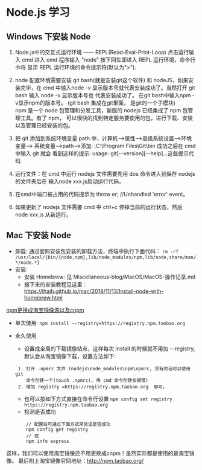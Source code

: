 # Node.js 学习

## Windows 下安装 Node
1. Node.js中的交互式运行环境 —— REPL(Read-Eval-Print-Loop)
  点击运行输入 cmd 进入 cmd 程序输入 "node" 按下回车即进入 REPL 运行环境，命令行中将
  显示 REPL 运行环境的命令提示符(默认为">").

2. node 配置环境需要安装 git bash(就是安装git这个软件) 和 nodeJS，如果安装完毕，在 cmd
   中输入node -v 显示版本号就代表安装成功了。当然打开 git bash 输入 node -v 显示版本号也
   代表安装成功了。 在git bash中输入npm -v显示npm的版本号。 (git bash 集成在git里面，
   是git的一个子模块) <br>
   npm 是一个 node 包管理和分发工具，新版的 nodejs 已经集成了 npm 包管理工具。有了 npm，
   可以很快的找到特定服务要使用的包，进行下载、安装以及管理已经安装的包。

3. 把 git 添加到系统环境变量 path 中，计算机-->属性-->高级系统设置-->环境变量-->
   系统变量-->path-->添加: ;C:\Program Files\Git\bin 成功之后在 cmd 中输入 git 就会
   看到这样的提示: usage: git[--version][--help]...这些提示代码

4. 运行文件：在 cmd 中运行 nodejs 文件需要先用 dos 命令进入到保存 nodejs 的文件夹后在
   输入node xxx.js启动运行代码。

5. 在cmd中端口被占用的代码提示为 throw er; //Unhandled 'error' event。

6. 如果更新了 nodejs 文件需要 cmd 中 ctrl+c 停掉当前的运行状态，然后 node xxx.js 从新运行。


## Mac 下安装 Node
- 卸载: 通过官网安装包安装的卸载方法，终端中执行下面代码：
  `rm -rf /usr/local/{bin/{node,npm},lib/node_modules/npm,lib/node,share/man/*/node.*}`
- 安装:
    + 安装 Homebrew: 见 Miscellaneous-blog/MacOS/MacOS-操作记录.md
    + 接下来的安装教程见这里：
      https://lhajh.github.io/mac/2018/11/13/Install-node-with-homebrew.html       




[npm更换成淘宝镜像源以及cnpm](https://www.jianshu.com/p/fae87fef8ad0)

- 单次使用: `npm install --registry=https://registry.npm.taobao.org`

- 永久使用
    + 设置成全局的下载镜像站点，这样每次 install 的时候就不用加 --registry,
      默认会从淘宝镜像下载，设置方法如下:
    ```base
     1. 打开 .npmrc 文件 (nodejs\node_modules\npm\npmrc, 没有的话可以使用 git 
        命令创建一个(touch .npmrc), 用 cmd 命令创建会报错)
     2. 增加 registry =https://registry.npm.taobao.org  即可。
    ```
    + 也可以按如下方式直接在命令行设置
        `npm config set registry https://registry.npm.taobao.org`
    + 检测是否成功
    ```base
        // 配置后可通过下面方式来验证是否成功
        npm config get registry
        // 或
        npm info express
    ```

 这样，我们可以使用淘宝镜像还不用更换成cnpm！虽然实际都是使用的是淘宝镜像。
 最后附上淘宝镜像官网地址：http://npm.taobao.org/
